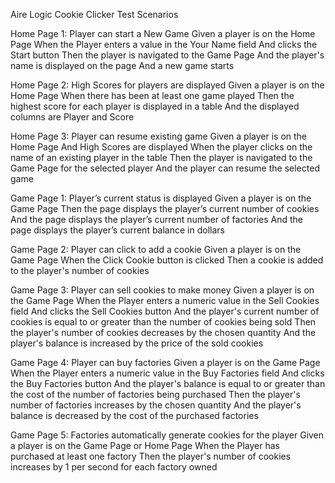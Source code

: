 Aire Logic Cookie Clicker Test Scenarios

Home Page 1: Player can start a New Game
Given a player is on the Home Page
When the Player enters a value in the Your Name field And clicks the Start button
Then the player is navigated to the Game Page
And the player's name is displayed on the page
And a new game starts

Home Page 2: High Scores for players are displayed
Given a player is on the Home Page
When there has been at least one game played
Then the highest score for each player is displayed in a table 
And the displayed columns are Player and Score

Home Page 3: Player can resume existing game
Given a player is on the Home Page
And High Scores are displayed
When the player clicks on the name of an existing player in the table 
Then the player is navigated to the Game Page for the selected player 
And the player can resume the selected game

Game Page 1: Player’s current status is displayed
Given a player is on the Game Page
Then the page displays the player’s current number of cookies 
And the page displays the player’s current number of factories 
And the page displays the player’s current balance in dollars

Game Page 2: Player can click to add a cookie
Given a player is on the Game Page
When the Click Cookie button is clicked
Then a cookie is added to the player's number of cookies

Game Page 3: Player can sell cookies to make money
Given a player is on the Game Page
When the Player enters a numeric value in the Sell Cookies field
And clicks the Sell Cookies button
And the player's current number of cookies is equal to or greater than the number of cookies being sold 
Then the player's number of cookies decreases by the chosen quantity
And the player's balance is increased by the price of the sold cookies

Game Page 4: Player can buy factories
Given a player is on the Game Page
When the Player enters a numeric value in the Buy Factories field
And clicks the Buy Factories button
And the player's balance is equal to or greater than the cost of the number of factories being purchased 
Then the player's number of factories increases by the chosen quantity
And the player's balance is decreased by the cost of the purchased factories

Game Page 5: Factories automatically generate cookies for the player
Given a player is on the Game Page or Home Page
When the Player has purchased at least one factory
Then the player's number of cookies increases by 1 per second for each factory owned
